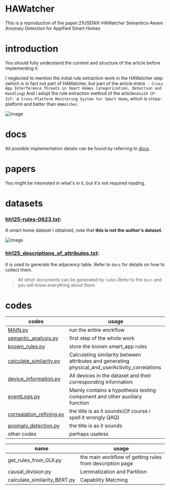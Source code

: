 # HAWatcher

This is a reproduction of the paper:21USENIX-HAWatcher Semantics-Aware Anomaly Detection for Appified Smart Homes

# introduction

You should fully understand the content and structure of the article before implementing it.

I neglected to mention the initial rule extraction work in the HAWatcher step (which is in fact not part of HAWatcher, but part of the article `DSN20 - Cross App Interference Threats in Smart Homes Categorization, Detection and Handling`)
And i adopt the rule extraction method of the article`ndss24 CP-IoT: A Cross-Platform Monitoring System for Smart Home`, which is cross-platform and better than `HAWatcher`.

![image](https://github.com/BaoziDefense/Reproduction-of-HAWatcher/assets/121147777/ef393ff2-cbd5-4bc2-92be-08304186ee42)


# docs

All possible implementation details can be found by referring to  [docs](https://github.com/BaoziDefense/Reproduction-of-HAWatcher/tree/master/docs).

# papers

You might be interested in what's in it, but it's not required reading.

# datasets

### [hh125-rules-0623.txt](https://github.com/BaoziDefense/Reproduction-of-HAWatcher/blob/master/datasets/hh125-rules-0623.txt):

A smart home dataset I obtained, note that **this is not the author's dataset**.

![image](https://github.com/BaoziDefense/Reproduction-of-HAWatcher/assets/121147777/9ece7de7-5b0a-418c-b35f-07513c754e49)



### [hh125_descriptions_of_attributes.txt](https://github.com/BaoziDefense/Reproduction-of-HAWatcher/blob/master/datasets/hh125_descriptions_of_attributes.txt):

It is used to generate the adjacency table. Refer to `docs` for details on how to collect them.

> All other documents can be generated by `codes`.Refer to the `docs` and you will know everything about them.

# codes

| codes                                                        | usage                                                        |
| ------------------------------------------------------------ | ------------------------------------------------------------ |
| [MAIN.py](https://github.com/BaoziDefense/Reproduction-of-HAWatcher/blob/master/codes/MAIN.py) | run the entire workflow                                      |
| [semantic_analysis.py](https://github.com/BaoziDefense/Reproduction-of-HAWatcher/blob/master/codes/semantic_analysis.py) | first step of the whole work                                 |
| [known_rules.py](https://github.com/BaoziDefense/Reproduction-of-HAWatcher/blob/master/codes/known_rules.py) | store the known smart_app rules                              |
| [calculate_similarity.py](https://github.com/BaoziDefense/Reproduction-of-HAWatcher/blob/master/codes/calculate_similarity.py) | Calculating similarity between attributes and generating physical_and_userActivity_correlations |
| [device_information.py](https://github.com/BaoziDefense/Reproduction-of-HAWatcher/blob/master/codes/device_information.py) | All devices in the dataset and their corresponding information |
| [eventLogs.py](https://github.com/BaoziDefense/Reproduction-of-HAWatcher/blob/master/codes/eventLogs.py) | Mainly contains a hypothesis testing component and other auxiliary function |
| [correalation_refining.py](https://github.com/BaoziDefense/Reproduction-of-HAWatcher/blob/master/codes/correalation_refining.py) | the title is as it sounds(Of course i spell it wrongly QAQ)  |
| [anomaly_detection.py](https://github.com/BaoziDefense/Reproduction-of-HAWatcher/blob/master/codes/anomaly_detection.py) | the title is as it sounds                                    |
| other codes                                                  | perhaps useless                                              |


| name                         | usage                                                    |
| ---------------------------- | -------------------------------------------------------- |
| get_rules_from_GUI.py        | the main workflow of getting rules from description page |
| causal_division.py           | Lemmatization and Partition                              |
| calculate_similarity_BERT.py | Capability Matching                                      |


